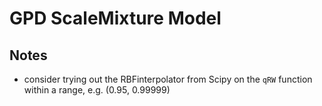 # GPD ScaleMixture Model

## Notes

- consider trying out the RBFinterpolator from Scipy on the `qRW` function within a range, e.g. (0.95, 0.99999)

